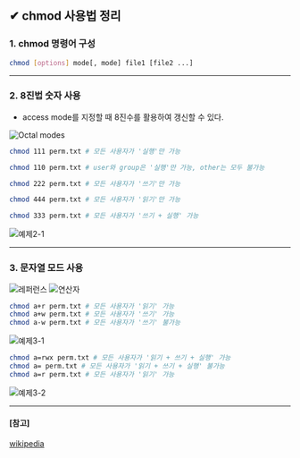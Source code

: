 ## ✔ chmod 사용법 정리 
### 1. chmod 명령어 구성
```bash
chmod [options] mode[, mode] file1 [file2 ...]
```

- - -
### 2. 8진법 숫자 사용
- access mode를 지정할 때 8진수를 활용하여 갱신할 수 있다.

![Octal modes](https://user-images.githubusercontent.com/54324782/195296953-0ac10f54-5981-4a22-849d-48994edf007b.png)
```bash
chmod 111 perm.txt # 모든 사용자가 '실행'만 가능

chmod 110 perm.txt # user와 group은 '실행'만 가능, other는 모두 불가능

chmod 222 perm.txt # 모든 사용자가 '쓰기'만 가능

chmod 444 perm.txt # 모든 사용자가 '읽기'만 가능

chmod 333 perm.txt # 모든 사용자가 '쓰기 + 실행' 가능
```
![예제2-1](https://user-images.githubusercontent.com/54324782/195298605-f0013db7-81ca-4811-be4f-2f0b6e39bf65.png)

- - -
### 3. 문자열 모드 사용
![레퍼런스](https://user-images.githubusercontent.com/54324782/195299016-abdf2f2c-090c-4483-b337-8348c5161dc3.png)
![연산자](https://user-images.githubusercontent.com/54324782/195299054-04b86320-65a8-4575-a650-fbc45168790a.png)

```bash
chmod a+r perm.txt # 모든 사용자가 '읽기' 가능
chmod a+w perm.txt # 모든 사용자가 '쓰기' 가능
chmod a-w perm.txt # 모든 사용자가 '쓰기' 불가능
```
![예제3-1](https://user-images.githubusercontent.com/54324782/195299517-3c0ef937-dc9a-4054-ba05-90bfba9eb037.png)

```bash
chmod a=rwx perm.txt # 모든 사용자가 '읽기 + 쓰기 + 실행' 가능
chmod a= perm.txt # 모든 사용자가 '읽기 + 쓰기 + 실행' 불가능
chmod a=r perm.txt # 모든 사용자가 '읽기' 가능
```
![예제3-2](https://user-images.githubusercontent.com/54324782/195299942-f53dcf35-e7a9-4fe1-b132-1fa7cb86611c.png)



- - -
#### [참고]
[wikipedia](https://ko.wikipedia.org/wiki/Chmod)
